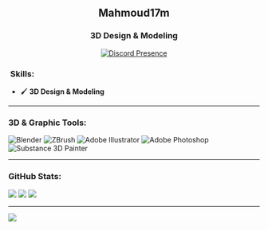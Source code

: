 <h2 align="center">
Mahmoud17m
</h2>

<h3 align="center">
3D Design & Modeling
</h3>

<p align="center">
  <a href="https://x.com/Mahmoud_17m1" target="_blank">
    <img src="https://lanyard.cnrad.dev/api/819968739444391946" alt="Discord Presence" />
  </a>
</p>

### ​ Skills:
- :paintbrush: **3D Design & Modeling**

---

### 3D & Graphic Tools:

![Blender](https://img.shields.io/badge/Blender-%23F5792A.svg?style=for-the-badge&logo=blender&logoColor=white)
![ZBrush](https://img.shields.io/badge/ZBrush-%23F58220.svg?style=for-the-badge&logo=zbrush&logoColor=white)
![Adobe Illustrator](https://img.shields.io/badge/Adobe%20Illustrator-%23FF9A00.svg?style=for-the-badge&logo=adobe-illustrator&logoColor=white)
![Adobe Photoshop](https://img.shields.io/badge/Adobe%20Photoshop-%2331A8FF.svg?style=for-the-badge&logo=adobe-photoshop&logoColor=white)
![Substance 3D Painter](https://img.shields.io/badge/Substance%203D%20Painter-%230739C6.svg?style=for-the-badge&logo=adobe-substance-3d&logoColor=white)

---

###  GitHub Stats:
![](https://github-readme-stats.vercel.app/api?username=Mahmoud17m&theme=dark&hide_border=false&include_all_commits=false&count_private=false)
![](https://github-readme-streak-stats.herokuapp.com/?user=Mahmoud17m&theme=dark&hide_border=false)
![](https://github-readme-stats.vercel.app/api/top-langs/?username=Mahmoud17m&theme=dark&hide_border=false&layout=compact)

---

[![](https://visitcount.itsvg.in/api?id=Mahmoud17m&icon=0&color=0)](https://visitcount.itsvg.in)
